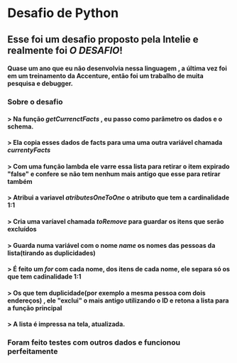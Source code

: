 # Desafio de Python 

## Esse foi um desafio proposto pela Intelie e realmente foi _O DESAFIO_!
#### Quase um ano que eu não desenvolvia nessa linguagem , a última vez foi em um treinamento da Accenture, então foi um trabalho de muita pesquisa e debugger.

### Sobre o desafio
#### > Na função _getCurrenctFacts_ , eu passo como parâmetro os dados e o schema.
#### > Ela copia esses dados de facts para uma uma outra variável chamada _currentyFacts_
#### > Com uma função lambda ele varre essa lista para retirar o item expirado "false" e confere se não tem nenhum mais antigo que esse para retirar também
#### > Atribui a variavel _atributesOneToOne_ o atributo que tem a cardinalidade 1:1
#### > Cria uma varíavel chamada _toRemove_ para guardar os itens que serão excluídos
#### > Guarda numa variável com o nome _name_ os nomes das pessoas da lista(tirando as duplicidades)
#### > É feito um _for_ com cada nome, dos itens de cada nome, ele separa só os que tem cadinalidade 1:1
#### > Os que tem duplicidade(por exemplo a mesma pessoa com dois endereços) , ele "exclui" o mais antigo utilizando o ID e retona a lista para a função principal
#### > A lista é impressa na tela, atualizada.

### Foram feito testes com outros dados e funcionou perfeitamente
